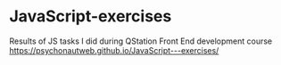 # JavaScript-exercises
 Results of JS tasks I did during QStation Front End development course  
 https://psychonautweb.github.io/JavaScript---exercises/
